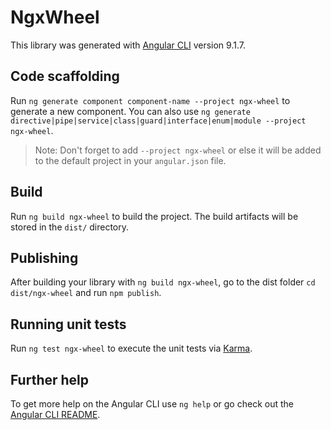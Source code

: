 # NgxWheel

This library was generated with [Angular CLI](https://github.com/angular/angular-cli) version 9.1.7.

## Code scaffolding

Run `ng generate component component-name --project ngx-wheel` to generate a new component. You can also use `ng generate directive|pipe|service|class|guard|interface|enum|module --project ngx-wheel`.
> Note: Don't forget to add `--project ngx-wheel` or else it will be added to the default project in your `angular.json` file. 

## Build

Run `ng build ngx-wheel` to build the project. The build artifacts will be stored in the `dist/` directory.

## Publishing

After building your library with `ng build ngx-wheel`, go to the dist folder `cd dist/ngx-wheel` and run `npm publish`.

## Running unit tests

Run `ng test ngx-wheel` to execute the unit tests via [Karma](https://karma-runner.github.io).

## Further help

To get more help on the Angular CLI use `ng help` or go check out the [Angular CLI README](https://github.com/angular/angular-cli/blob/master/README.md).
